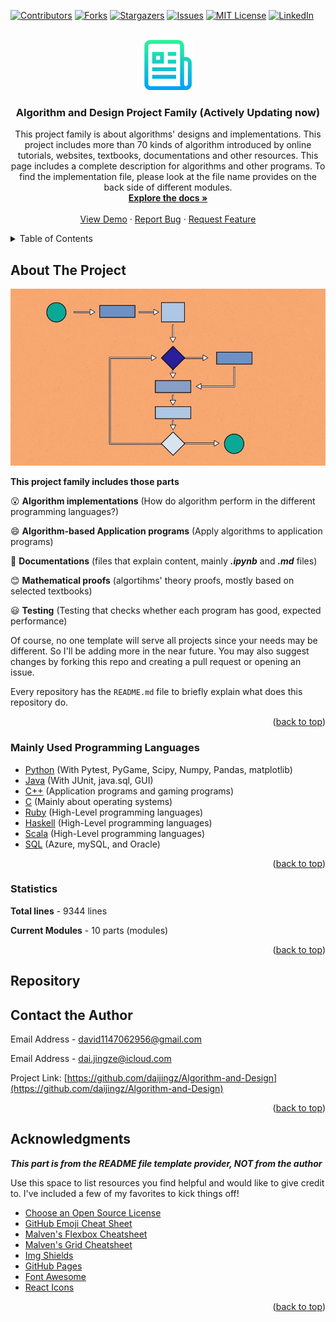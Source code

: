 <div id="top"></div>
<!--
*** Thanks for checking out the Best-README-Template. If you have a suggestion
*** that would make this better, please fork the repo and create a pull request
*** or simply open an issue with the tag "enhancement".
*** Don't forget to give the project a star!
*** Thanks again! Now go create something AMAZING! :D
-->



<!-- PROJECT SHIELDS -->
<!--
*** I'm using markdown "reference style" links for readability.
*** Reference links are enclosed in brackets [ ] instead of parentheses ( ).
*** See the bottom of this document for the declaration of the reference variables
*** for contributors-url, forks-url, etc. This is an optional, concise syntax you may use.
*** https://www.markdownguide.org/basic-syntax/#reference-style-links
-->
[![Contributors][contributors-shield]][contributors-url]
[![Forks][forks-shield]][forks-url]
[![Stargazers][stars-shield]][stars-url]
[![Issues][issues-shield]][issues-url]
[![MIT License][license-shield]][license-url]
[![LinkedIn][linkedin-shield]][linkedin-url]



<!-- PROJECT LOGO -->
<br />
<div align="center">
  <a href="https://github.com/othneildrew/Best-README-Template">
    <img src="images/logo.png" alt="Logo" width="80" height="80">
  </a>

  <h3 align="center">Algorithm and Design Project Family (Actively Updating now)</h3>

  <p align="center">
    This project family is about algorithms' designs and implementations. This project includes more than 70 kinds of algorithm introduced by online tutorials, websites, textbooks, documentations and other resources. This page includes a complete description for algorithms and other programs. To find the implementation file, please look at the file name provides on the back side of different modules.
    <br />
    <a href="https://github.com/daijingz/Algorithm-and-Design/tree/main/Documentation"><strong>Explore the docs »</strong></a>
    <br />
    <br />
    <a href="https://github.com/daijingz/Algorithm-and-Design/tree/main">View Demo</a>
    ·
    <a href="#contact">Report Bug</a>
    ·
    <a href="https://github.com/daijingz/Algorithm-and-Design/tree/main">Request Feature</a>
  </p>
</div>



<!-- TABLE OF CONTENTS -->
<details>
  <summary>Table of Contents</summary>
  <ol>
    <li>
      <a href="#about-the-project">About The Project</a>
    </li>
    <li>
      <a href="#getting-started">Getting Started</a>
      <ul>
        <li><a href="#prerequisites">Prerequisites</a></li>
        <li><a href="#installation">Installation</a></li>
      </ul>
    </li>
    <li><a href="#usage">Usage</a></li>
    <li><a href="#roadmap">Roadmap</a></li>
    <li><a href="#contributing">Contributing</a></li>
    <li><a href="#license">License</a></li>
    <li><a href="#contact">Contact</a></li>
    <li><a href="#acknowledgments">Acknowledgments</a></li>
  </ol>
</details>



<!-- ABOUT THE PROJECT -->
## About The Project
![alt text](images/algorithms_illustration.jpg)

**This project family includes those parts**

:open_mouth: **Algorithm implementations** (How do algorithm perform in the different programming languages?)

:smile: **Algorithm-based Application programs** (Apply algorithms to application programs)

:grimacing: **Documentations** (files that explain content, mainly **_.ipynb_** and **_.md_** files)

:blush: **Mathematical proofs** (algortihms' theory proofs, mostly based on selected textbooks)

:smiley: **Testing** (Testing that checks whether each program has good, expected performance)

Of course, no one template will serve all projects since your needs may be different. So I'll be adding more in the near future. You may also suggest changes by forking this repo and creating a pull request or opening an issue.

Every repository has the `README.md` file to briefly explain what does this repository do.

<p align="right">(<a href="#top">back to top</a>)</p>



### Mainly Used Programming Languages

* [Python](https://www.python.org/) (With Pytest, PyGame, Scipy, Numpy, Pandas, matplotlib)
* [Java](https://www.java.com/en/) (With JUnit, java.sql, GUI)
* [C++](https://docs.microsoft.com/en-us/cpp/?view=msvc-170) (Application programs and gaming programs)
* [C](https://docs.microsoft.com/en-us/cpp/?view=msvc-170) (Mainly about operating systems)
* [Ruby](https://www.ruby-lang.org/en/documentation/) (High-Level programming languages)
* [Haskell](https://hoogle.haskell.org/) (High-Level programming languages)
* [Scala](https://docs.scala-lang.org/) (High-Level programming languages)
* [SQL](https://docs.microsoft.com/en-us/sql/?view=sql-server-ver15) (Azure, mySQL, and Oracle)

<p align="right">(<a href="#top">back to top</a>)</p>

### Statistics

**Total lines** - 9344 lines

**Current Modules** - 10 parts (modules)

<p align="right">(<a href="#top">back to top</a>)</p>

## Repository

<!-- CONTACT -->
## Contact the Author

Email Address - david1147062956@gmail.com

Email Address - dai.jingze@icloud.com

Project Link: [https://github.com/daijingz/Algorithm-and-Design](https://github.com/daijingz/Algorithm-and-Design)

<p align="right">(<a href="#top">back to top</a>)</p>



<!-- ACKNOWLEDGMENTS -->
## Acknowledgments

**_This part is from the README file template provider, NOT from the author_**

Use this space to list resources you find helpful and would like to give credit to. I've included a few of my favorites to kick things off!

* [Choose an Open Source License](https://choosealicense.com)
* [GitHub Emoji Cheat Sheet](https://www.webpagefx.com/tools/emoji-cheat-sheet)
* [Malven's Flexbox Cheatsheet](https://flexbox.malven.co/)
* [Malven's Grid Cheatsheet](https://grid.malven.co/)
* [Img Shields](https://shields.io)
* [GitHub Pages](https://pages.github.com)
* [Font Awesome](https://fontawesome.com)
* [React Icons](https://react-icons.github.io/react-icons/search)

<p align="right">(<a href="#top">back to top</a>)</p>



<!-- MARKDOWN LINKS & IMAGES -->
<!-- https://www.markdownguide.org/basic-syntax/#reference-style-links -->
[contributors-shield]: https://img.shields.io/github/contributors/othneildrew/Best-README-Template.svg?style=for-the-badge
[contributors-url]: https://github.com/othneildrew/Best-README-Template/graphs/contributors
[forks-shield]: https://img.shields.io/github/forks/othneildrew/Best-README-Template.svg?style=for-the-badge
[forks-url]: https://github.com/othneildrew/Best-README-Template/network/members
[stars-shield]: https://img.shields.io/github/stars/othneildrew/Best-README-Template.svg?style=for-the-badge
[stars-url]: https://github.com/othneildrew/Best-README-Template/stargazers
[issues-shield]: https://img.shields.io/github/issues/othneildrew/Best-README-Template.svg?style=for-the-badge
[issues-url]: https://github.com/othneildrew/Best-README-Template/issues
[license-shield]: https://img.shields.io/github/license/othneildrew/Best-README-Template.svg?style=for-the-badge
[license-url]: https://github.com/othneildrew/Best-README-Template/blob/master/LICENSE.txt
[linkedin-shield]: https://img.shields.io/badge/-LinkedIn-black.svg?style=for-the-badge&logo=linkedin&colorB=555
[linkedin-url]: https://linkedin.com/in/othneildrew
[product-screenshot]: images/screenshot.png
